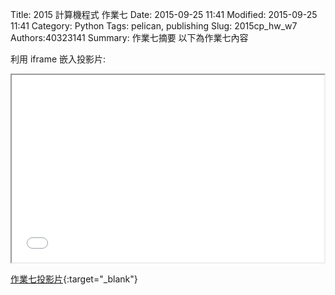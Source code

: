 Title: 2015 計算機程式 作業七
Date: 2015-09-25 11:41
Modified: 2015-09-25 11:41
Category: Python
Tags: pelican, publishing
Slug: 2015cp_hw_w7
Authors:40323141
Summary: 作業七摘要
以下為作業七內容

利用 iframe 嵌入投影片:

<iframe src="40323141_cp_w7_p.html" width="500" height="300"></iframe>

[作業七投影片](40323141_cp_w7_p.html){:target="_blank"}

